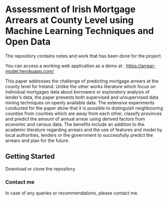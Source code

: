 # Assessment of Irish Mortgage Arrears at County Level using Machine Learning Techniques and Open Data

The repository contains notes and work that has been done for the project.

You can access a working web application as a demo at : https://arrear-model.herokuapp.com/ 

This paper addresses the challenge of predicting
mortgage arrears at the county level for Ireland. Unlike the
other works literature which focus on individual mortgages data
about borrowers or exploratory analysis of lender’s data, the
paper presents both supervised and unsupervised data mining
techniques on openly available data. The extensive experiments
conducted for the paper show that it is possible to distinguish
neighbouring counties from counties which are away from each
other, classify provinces and predict the amount of annual
arrear using derived factors from economic and census data.
The benefits include an addition to the academic literature
regarding arrears and the use of features and model by local
authorities, lenders or the government to successfully predict
the arrears and plan for the future.

## Getting Started

Download or clone the repository.

### Contact me

In case of any queries or recommendations, please contact me.
